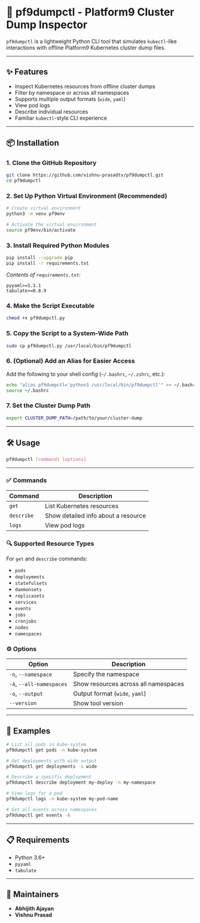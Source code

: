 # 🚀 pf9dumpctl - Platform9 Cluster Dump Inspector

`pf9dumpctl` is a lightweight Python CLI tool that simulates `kubectl`-like interactions with offline Platform9 Kubernetes cluster dump files.

---

## ✨ Features

- Inspect Kubernetes resources from offline cluster dumps
- Filter by namespace or across all namespaces
- Supports multiple output formats (`wide`, `yaml`)
- View pod logs
- Describe individual resources
- Familiar `kubectl`-style CLI experience

---

## 📦 Installation

### 1. Clone the GitHub Repository

```bash
git clone https://github.com/vishnu-prasadtv/pf9dumpctl.git
cd pf9dumpctl
```

### 2. Set Up Python Virtual Environment (Recommended)

```bash
# Create virtual environment
python3 -m venv pf9env

# Activate the virtual environment
source pf9env/bin/activate
```

### 3. Install Required Python Modules

```bash
pip install --upgrade pip
pip install -r requirements.txt
```

*Contents of `requirements.txt`:*
```
pyyaml>=5.3.1
tabulate>=0.8.9
```

### 4. Make the Script Executable

```bash
chmod +x pf9dumpctl.py
```

### 5. Copy the Script to a System-Wide Path

```bash
sudo cp pf9dumpctl.py /usr/local/bin/pf9dumpctl
```

### 6. (Optional) Add an Alias for Easier Access

Add the following to your shell config (`~/.bashrc`, `~/.zshrc`, etc.):


```bash
echo "alias pf9dumpctl='python3 /usr/local/bin/pf9dumpctl'" >> ~/.bashrc
source ~/.bashrc
```

### 7. Set the Cluster Dump Path

```bash
export CLUSTER_DUMP_PATH=/path/to/your/cluster-dump
```

---

## 🛠️ Usage

```bash
pf9dumpctl [command] [options]
```

---

### ✅ Commands

| Command     | Description                          |
|-------------|--------------------------------------|
| `get`       | List Kubernetes resources            |
| `describe`  | Show detailed info about a resource  |
| `logs`      | View pod logs                        |

### 🔍 Supported Resource Types

For `get` and `describe` commands:
- `pods`
- `deployments`
- `statefulsets`
- `daemonsets`
- `replicasets`
- `services`
- `events`
- `jobs`
- `cronjobs`
- `nodes`
- `namespaces`

### ⚙️ Options

| Option                  | Description                                |
|-------------------------|--------------------------------------------|
| `-n`, `--namespace`     | Specify the namespace                      |
| `-A`, `--all-namespaces`| Show resources across all namespaces       |
| `-o`, `--output`        | Output format (`wide`, `yaml`)             |
| `--version`             | Show tool version                          |

---

## 🔧 Examples

```bash
# List all pods in kube-system
pf9dumpctl get pods -n kube-system

# Get deployments with wide output
pf9dumpctl get deployments -o wide

# Describe a specific deployment
pf9dumpctl describe deployment my-deploy -n my-namespace

# View logs for a pod
pf9dumpctl logs -n kube-system my-pod-name

# Get all events across namespaces
pf9dumpctl get events -A
```

---

## 📋 Requirements

- Python 3.6+
- `pyyaml`
- `tabulate`

---

## 👥 Maintainers

- **Abhijith Ajayan**
- **Vishnu Prasad**
